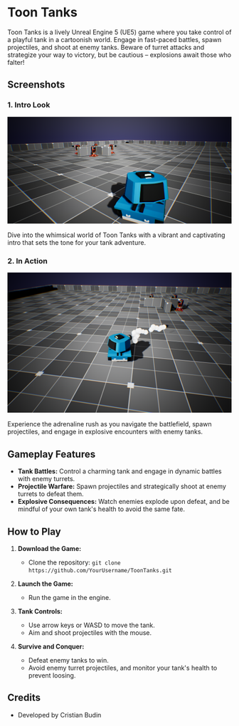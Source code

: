 # Toon Tanks

Toon Tanks is a lively Unreal Engine 5 (UE5) game where you take control of a playful tank in a cartoonish world. Engage in fast-paced battles, spawn projectiles, and shoot at enemy tanks. Beware of turret attacks and strategize your way to victory, but be cautious – explosions await those who falter!

## Screenshots

### 1. Intro Look
![Intro Look](/screenshots/Intro.PNG)

Dive into the whimsical world of Toon Tanks with a vibrant and captivating intro that sets the tone for your tank adventure.

### 2. In Action
![In Action](/screenshots/Shooting.PNG)

Experience the adrenaline rush as you navigate the battlefield, spawn projectiles, and engage in explosive encounters with enemy tanks.

## Gameplay Features

- **Tank Battles:** Control a charming tank and engage in dynamic battles with enemy turrets.
- **Projectile Warfare:** Spawn projectiles and strategically shoot at enemy turrets to defeat them.
- **Explosive Consequences:** Watch enemies explode upon defeat, and be mindful of your own tank's health to avoid the same fate.

## How to Play

1. **Download the Game:**
   - Clone the repository: `git clone https://github.com/YourUsername/ToonTanks.git`

2. **Launch the Game:**
   - Run the game in the engine.

3. **Tank Controls:**
   - Use arrow keys or WASD to move the tank.
   - Aim and shoot projectiles with the mouse.

4. **Survive and Conquer:**
   - Defeat enemy tanks to win.
   - Avoid enemy turret projectiles, and monitor your tank's health to prevent loosing.

## Credits

- Developed by Cristian Budin

